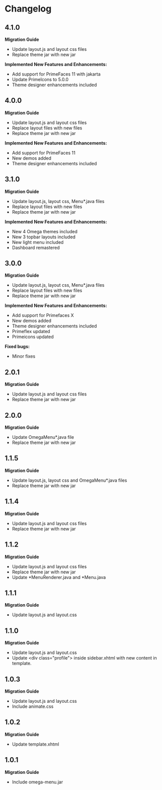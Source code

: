 # Changelog

## 4.1.0

**Migration Guide**

- Update layout.js and layout css files
- Replace theme jar with new jar

**Implemented New Features and Enhancements:**

- Add support for PrimeFaces 11 with jakarta
- Update PrimeIcons to 5.0.0
- Theme designer enhancements included

## 4.0.0

**Migration Guide**

- Update layout.js and layout css files
- Replace layout files with new files
- Replace theme jar with new jar

**Implemented New Features and Enhancements:**

- Add support for PrimeFaces 11
- New demos added
- Theme designer enhancements included

## 3.1.0

**Migration Guide**

- Update layout.js, layout css, Menu*.java files
- Replace layout files with new files
- Replace theme jar with new jar

**Implemented New Features and Enhancements:**

- New 4 Omega themes included
- New 3 topbar layouts included
- New light menu included
- Dashboard remastered

## 3.0.0

**Migration Guide**

- Update layout.js, layout css, Menu*.java files
- Replace layout files with new files
- Replace theme jar with new jar

**Implemented New Features and Enhancements:**

- Add support for Primefaces X
- New demos added
- Theme designer enhancements included
- Primeflex updated
- Primeicons updated

**Fixed bugs:**

- Minor fixes

## 2.0.1

**Migration Guide**

- Update layout.js and layout css files
- Replace theme jar with new jar

## 2.0.0

**Migration Guide**

- Update OmegaMenu*.java file
- Replace theme jar with new jar

## 1.1.5

**Migration Guide**

- Update layout.js, layout css and OmegaMenu*.java files
- Replace theme jar with new jar

## 1.1.4

**Migration Guide**

- Update layout.js and layout css files
- Replace theme jar with new jar

## 1.1.2

**Migration Guide**

- Update layout.js and layout css files
- Replace theme jar with new jar
- Update *MenuRenderer.java and *Menu.java

## 1.1.1

**Migration Guide**

- Update layout.js and layout.css

## 1.1.0

**Migration Guide**

- Update layout.js and layout.css
- Update &lt;div class="profile"&gt; inside sidebar.xhtml with new content in template.

## 1.0.3

**Migration Guide**

- Update layout.js and layout.css
- Include animate.css

## 1.0.2

**Migration Guide**

- Update template.xhtml

## 1.0.1

**Migration Guide**

- Include omega-menu.jar